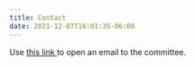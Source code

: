 ```yaml
---
title: Contact
date: 2021-12-07T16:01:35-06:00
---
```


Use [this link <i class="far fa-envelope"></i>](mailto:cv@summittservices.com) to open an email to the committee.
